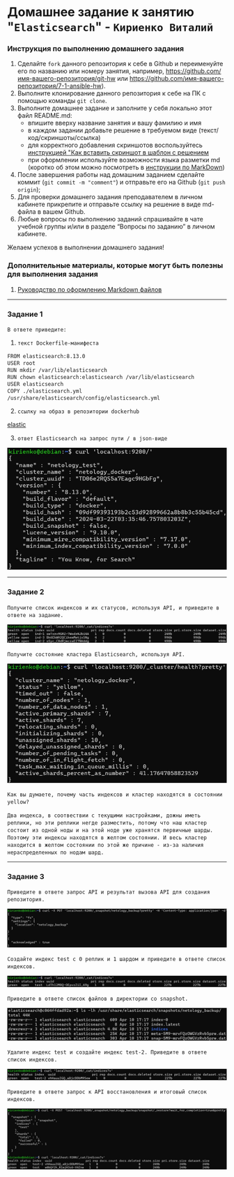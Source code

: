 # Домашнее задание к занятию "`Elasticsearch`" - `Кириенко Виталий`


### Инструкция по выполнению домашнего задания

   1. Сделайте `fork` данного репозитория к себе в Github и переименуйте его по названию или номеру занятия, например, https://github.com/имя-вашего-репозитория/git-hw или  https://github.com/имя-вашего-репозитория/7-1-ansible-hw).
   2. Выполните клонирование данного репозитория к себе на ПК с помощью команды `git clone`.
   3. Выполните домашнее задание и заполните у себя локально этот файл README.md:
      - впишите вверху название занятия и вашу фамилию и имя
      - в каждом задании добавьте решение в требуемом виде (текст/код/скриншоты/ссылка)
      - для корректного добавления скриншотов воспользуйтесь [инструкцией "Как вставить скриншот в шаблон с решением](https://github.com/netology-code/sys-pattern-homework/blob/main/screen-instruction.md)
      - при оформлении используйте возможности языка разметки md (коротко об этом можно посмотреть в [инструкции  по MarkDown](https://github.com/netology-code/sys-pattern-homework/blob/main/md-instruction.md))
   4. После завершения работы над домашним заданием сделайте коммит (`git commit -m "comment"`) и отправьте его на Github (`git push origin`);
   5. Для проверки домашнего задания преподавателем в личном кабинете прикрепите и отправьте ссылку на решение в виде md-файла в вашем Github.
   6. Любые вопросы по выполнению заданий спрашивайте в чате учебной группы и/или в разделе “Вопросы по заданию” в личном кабинете.
   
Желаем успехов в выполнении домашнего задания!
   
### Дополнительные материалы, которые могут быть полезны для выполнения задания

1. [Руководство по оформлению Markdown файлов](https://gist.github.com/Jekins/2bf2d0638163f1294637#Code)

---

### Задание 1

`В ответе приведите:`

1. `текст Dockerfile-манифеста`

```
FROM elasticsearch:8.13.0
USER root
RUN mkdir /var/lib/elasticsearch
RUN chown elasticsearch:elasticsearch /var/lib/elasticsearch
USER elasticsearch
COPY ./elasticsearch.yml /usr/share/elasticsearch/config/elasticsearch.yml
```

2. `ссылку на образ в репозитории dockerhub`

[elastic](https://hub.docker.com/repository/docker/vkir43/elastic/general)

3. `ответ Elasticsearch на запрос пути / в json-виде`

![Скриншот 1](https://github.com/vkir43/git/blob/main/db16/img/db54.jpg)


---

### Задание 2

`Получите список индексов и их статусов, используя API, и приведите в ответе на задание.`

![Скриншот 2](https://github.com/vkir43/git/blob/main/db16/img/db55.jpg)

`Получите состояние кластера Elasticsearch, используя API.`

![Скриншот 3](https://github.com/vkir43/git/blob/main/db16/img/db56.jpg)

`Как вы думаете, почему часть индексов и кластер находятся в состоянии yellow?`

`Два индекса, в соотвествии с текущими настройками, дожны иметь реплики, но эти реплики негде разместить, потому что наш кластер состоит из одной ноды и на этой ноде уже хранятся первичные шарды. Поэтому эти индексы находятся в желтом состоянии. И весь кластер находится в желтом состоянии по этой же причине - из-за наличия нераспределенных по нодам шард.`


---

### Задание 3

`Приведите в ответе запрос API и результат вызова API для создания репозитория.`

![Скриншот 4](https://github.com/vkir43/git/blob/main/db16/img/db57.jpg)

`Создайте индекс test с 0 реплик и 1 шардом и приведите в ответе список индексов.`

![Скриншот 5](https://github.com/vkir43/git/blob/main/db16/img/db58.jpg)

`Приведите в ответе список файлов в директории со snapshot.`

![Скриншот 6](https://github.com/vkir43/git/blob/main/db16/img/db59.jpg)

`Удалите индекс test и создайте индекс test-2. Приведите в ответе список индексов.`

![Скриншот 7](https://github.com/vkir43/git/blob/main/db16/img/db60.jpg)

`Приведите в ответе запрос к API восстановления и итоговый список индексов.`

![Скриншот 8](https://github.com/vkir43/git/blob/main/db16/img/db61.jpg)
